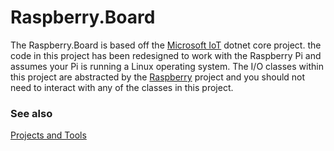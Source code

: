 # Raspberry.Board

The Raspberry.Board is based off the [Microsoft IoT](https://github.com/dotnet/iot) dotnet core project. the code in this project has been redesigned to work with the Raspberry Pi and assumes your Pi is running a Linux operating system. The I/O classes within this project are abstracted by the [Raspberry](/Raspberry/README.md) project and you should not need to interact with any of the classes in this project.

### See also

[Projects and Tools](/README.md)
